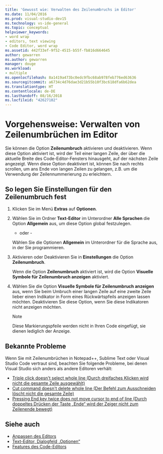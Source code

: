 ```yaml
---
title: 'Gewusst wie: Verwalten des Zeilenumbruchs im Editor'
ms.date: 11/04/2016
ms.prod: visual-studio-dev15
ms.technology: vs-ide-general
ms.topic: conceptual
helpviewer_keywords:
- word wrap
- editors, text viewing
- Code Editor, word wrap
ms.assetid: 442f33ef-9f52-4515-b55f-fb816d664645
author: gewarren
ms.author: gewarren
manager: douge
ms.workload:
- multiple
ms.openlocfilehash: 8a1419a473bc0edc9fbc68ab978feb776ed63636
ms.sourcegitcommit: a6734c4d76dae3d21b55b10f3bc618dfa6b62dea
ms.translationtype: HT
ms.contentlocale: de-DE
ms.lasthandoff: 08/16/2018
ms.locfileid: "42627102"
---
```

# <a name="how-to-manage-word-wrap-in-the-editor"></a>Vorgehensweise: Verwalten von Zeilenumbrüchen im Editor

Sie können die Option **Zeilenumbruch** aktivieren und deaktivieren. Wenn diese Option aktiviert ist, wird der Teil einer langen Zeile, der über die aktuelle Breite des Code-Editor-Fensters hinausgeht, auf der nächsten Zeile angezeigt. Wenn diese Option deaktiviert ist, können Sie nach rechts scrollen, um ans Ende von langen Zeilen zu gelangen, z.B. um die Verwendung der Zeilennummerierung zu erleichtern.

## <a name="to-set-word-wrap-preferences"></a>So legen Sie Einstellungen für den Zeilenumbruch fest

1.  Klicken Sie im Menü **Extras** auf **Optionen**.

2.  Wählen Sie im Ordner **Text-Editor** im Unterordner **Alle Sprachen** die Option **Allgemein** aus, um diese Option global festzulegen.

     - oder -

     Wählen Sie die Optionen **Allgemein** im Unterordner für die Sprache aus, in der Sie programmieren.

3.  Aktivieren oder Deaktivieren Sie in **Einstellungen** die Option **Zeilenumbruch**.

     Wenn die Option **Zeilenumbruch** aktiviert ist, wird die Option **Visuelle Symbole für Zeilenumbruch anzeigen** aktiviert.

4.  Wählen Sie die Option **Visuelle Symbole für Zeilenumbruch anzeigen** aus, wenn Sie beim Umbruch einer langen Zeile auf eine zweite Zeile lieber einen Indikator in Form eines Rückwärtspfeils anzeigen lassen möchten. Deaktivieren Sie diese Option, wenn Sie diese Indikatoren nicht anzeigen möchten.

    > [!NOTE]
    > Diese Markierungspfeile werden nicht in Ihren Code eingefügt, sie dienen lediglich der Anzeige.

## <a name="known-issues"></a>Bekannte Probleme

Wenn Sie mit Zeilenumbrüchen in Notepad++, Sublime Text oder Visual Studio Code vertraut sind, beachten Sie folgende Probleme, bei denen Visual Studio sich anders als andere Editoren verhält:

* [Triple click doesn't select whole line (Durch dreifaches Klicken wird nicht die gesamte Zeile ausgewählt)](https://developercommunity.visualstudio.com/content/problem/268989/triple-click-doesnt-select-whole-line-when-word-wr.html)
* [Cut command doesn't delete whole line (Der Befehl zum Ausschneiden löscht nicht die gesamte Zeile)](https://developercommunity.visualstudio.com/content/problem/138259/cut-command-should-delete-logical-line.html)
* [Pressing End key twice does not move cursor to end of line (Durch doppeltes Drücken der Taste „Ende“ wird der Zeiger nicht zum Zeilenende bewegt)](https://developercommunity.visualstudio.com/content/problem/138274/pressing-end-key-twice-should-move-cursor-to-end-o.html)

## <a name="see-also"></a>Siehe auch

- [Anpassen des Editors](../../ide/customizing-the-editor.md)
- [Text-Editor, Dialogfeld „Optionen“](../../ide/reference/text-editor-options-dialog-box.md)
- [Features des Code-Editors](../../ide/writing-code-in-the-code-and-text-editor.md)

